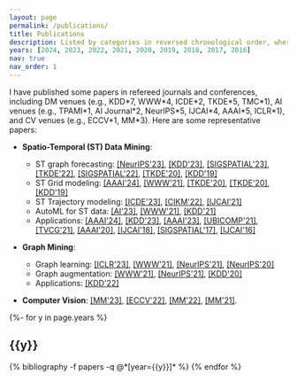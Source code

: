 ```yaml
---
layout: page
permalink: /publications/
title: Publications
description: Listed by categories in reversed chronological order, where + indicates equal contribution and * denotes corresponding author. 
years: [2024, 2023, 2022, 2021, 2020, 2019, 2018, 2017, 2016]
nav: true
nav_order: 1
---
```

<!-- _pages/publications.md -->

I have published some papers in refereed journals and conferences, including DM venues (e.g., KDD\*7, WWW\*4, ICDE\*2, TKDE\*5, TMC\*1), AI venues (e.g., TPAMI\*1, AI Journal\*2, NeurIPS\*5, IJCAI\*4, AAAI\*5, ICLR\*1), and CV venues (e.g., ECCV\*1, MM\*3). Here are some representative papers:

- **Spatio-Temporal (ST) Data Mining**: 
  - ST graph forecasting: [[NeurIPS'23]](https://openreview.net/pdf?id=17Zkztjlgt), [[KDD'23]](https://di.ustc.edu.cn/_upload/tpl/11/ea/4586/template4586/assets/images/papers/zzy/CauSTG.pdf), [[SIGSPATIAL'23]](https://arxiv.org/pdf/2301.13629.pdf), [[TKDE'22]](https://ieeexplore.ieee.org/document/9956738/), [[SIGSPATIAL'22]](https://arxiv.org/pdf/2108.11873.pdf), [[TKDE'20]](http://urban-computing.com/pdf/MetaLearning_tkde_2020.pdf), [[KDD'19]](http://urban-computing.com/pdf/kdd_2019_camera_ready_ST_MetaNet.pdf)
  - ST Grid modeling: [[AAAI'24]](), [[WWW'21]](http://urban-computing.com/pdf/WWW2021UrbanFlowPrediction.pdf), [[TKDE'20]](http://urban-computing.com/pdf/TKDE_UrbanFlowInfer.pdf), [[TKDE'20]](http://urban-computing.com/pdf/MVGCN_Final_Version.pdf), [[KDD'19]](http://urban-computing.com/pdf/yuxuanUrbanFMKDD2019.pdf)
  - ST Trajectory modeling: [[ICDE'23]](https://arxiv.org/abs/2210.05155), [[CIKM'22]](https://zhangjunbo.org/pdf/2022_CIKM_TrajFormer.pdf), [[IJCAI'21]](https://www.ijcai.org/proceedings/2021/0207.pdf)
  - AutoML for ST data: [[AI'23]](https://www.sciencedirect.com/science/article/abs/pii/S0004370223000450), [[WWW'21]](http://panzheyi.cc/publication/pan2021autostg/paper.pdf), [[KDD'21]](http://urban-computing.com/pdf/AutoST_kdd20_camera_ready.pdf)
  - Applications: [[AAAI'24]](), [[KDD'23]](https://arxiv.org/pdf/2305.18719.pdf), [[AAAI'23]](https://arxiv.org/pdf/2211.15979.pdf), [[UBICOMP'21]](http://urban-computing.com/pdf/paper_UbiComp20-Ruan.pdf), [[TVCG'21]](http://urban-computing.com/pdf/TVCG_viscas.pdf), [[AAAI'20]](http://urban-computing.com/pdf/AAAI-RuanS.361.pdf), [[IJCAI'18]](https://www.ijcai.org/Proceedings/2018/0476.pdf), [[SIGSPATIAL'17]](https://www.ijcai.org/Proceedings/2018/0476.pdf), [[IJCAI'16]](https://www.microsoft.com/en-us/research/wp-content/uploads/2016/06/ijcai16-Zheng-water-quality.pdf)
 

- **Graph Mining**:
  - Graph learning: [[ICLR'23]](https://openreview.net/pdf?id=Dvs-a3aymPe), [[WWW'21]](https://bhooi.github.io/papers/curgraph_web21.pdf), [[NeurIPS'21]](https://proceedings.neurips.cc/paper/2021/file/a3048e47310d6efaa4b1eaf55227bc92-Paper.pdf), [[NeurIPS'20]](https://proceedings.neurips.cc/paper/2020/file/cffb6e2288a630c2a787a64ccc67097c-Paper.pdf)
  - Graph augmentation: [[WWW'21]](https://dl.acm.org/doi/abs/10.1145/3442381.3449796?casa_token=ld3tJXow02AAAAAA:k6qS_Tsxym4YyANwQn8a-0Xf98Y0jD_gfTpPt8wocORTvaGRThRLseXYuvLbO8RU_EC0k6gAX6T7dg), [[NeurIPS'21]](https://proceedings.neurips.cc/paper/2021/file/0b0b0994d12ad343511adfbfc364256e-Paper.pdf), [[KDD'20]](https://bitbucket.org/ghentdatascience/ecmlpkdd20-papers/raw/master/RT/sub_221.pdf)
  - Applications: [[KDD'22]](https://arxiv.org/pdf/2207.05584.pdf)

- **Computer Vision**:
[[MM'23]](https://dl.acm.org/doi/pdf/10.1145/3503161.3548102), 
[[ECCV'22]](https://dl.acm.org/doi/abs/10.1007/978-3-031-19830-4_33), 
[[MM'22]](https://dl.acm.org/doi/pdf/10.1145/3503161.3548102), 
[[MM'21]](https://dl.acm.org/doi/pdf/10.1145/3474085.3475268).


<!-- See more at [[Google Scholar]](https://scholar.google.com/citations?hl=zh-CN&user=n9cODgcAAAAJ&view_op=list_works&sortby=pubdate)[[DBLP]](https://dblp.org/pid/183/0977.html). -->



<div class="publications">
{%- for y in page.years %}
  <h2 class="year">{{y}}</h2>
  {% bibliography -f papers -q @*[year={{y}}]* %}
{% endfor %}

</div>
